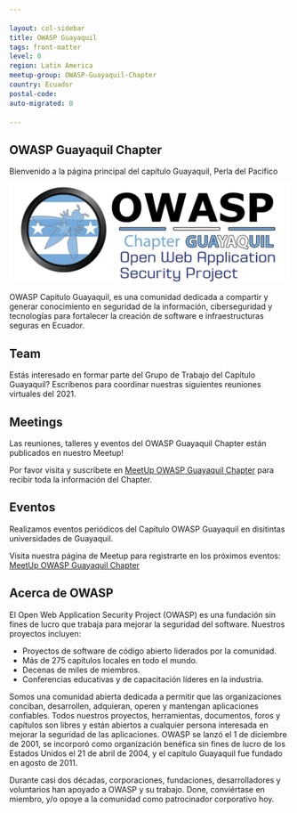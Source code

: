 ```yaml
---

layout: col-sidebar
title: OWASP Guayaquil
tags: front-matter
level: 0
region: Latin America
meetup-group: OWASP-Guayaquil-Chapter
country: Ecuador
postal-code: 
auto-migrated: 0

---
```



## OWASP Guayaquil Chapter

Bienvenido a la página principal del capítulo Guayaquil, Perla del Pacifico

<img src="assets/images/owasp-chapter-gye.jpg">

OWASP Capitulo Guayaquil, es una comunidad dedicada a compartir y generar conocimiento en seguridad de la información, ciberseguridad y tecnologías para fortalecer la creación de software e infraestructuras seguras en Ecuador.

## Team
Estás interesado en formar parte del Grupo de Trabajo del Capítulo Guayaquil? Escríbenos para coordinar nuestras siguientes reuniones virtuales del 2021.

## Meetings
Las reuniones, talleres y eventos del OWASP Guayaquil Chapter están publicados en nuestro Meetup!

Por favor visita y suscríbete en [MeetUp OWASP Guayaquil Chapter](https://www.meetup.com/OWASP-Guayaquil-Chapter/) para recibir toda la información del Chapter.

## Eventos
Realizamos eventos periódicos del Capítulo OWASP Guayaquil en disitintas universidades de Guayaquil.

Visita nuestra página de Meetup para registrarte en los próximos eventos: [MeetUp OWASP Guayaquil Chapter](https://www.meetup.com/OWASP-Guayaquil-Chapter/)

## Acerca de OWASP
El Open Web Application Security Project (OWASP) es una fundación sin fines de lucro que trabaja para mejorar la seguridad del software. Nuestros proyectos incluyen:

- Proyectos de software de código abierto liderados por la comunidad.
- Más de 275 capítulos locales en todo el mundo.
- Decenas de miles de miembros.
- Conferencias educativas y de capacitación líderes en la industria.

Somos una comunidad abierta dedicada a permitir que las organizaciones conciban, desarrollen, adquieran, operen y mantengan aplicaciones confiables. Todos nuestros proyectos, herramientas, documentos, foros y capítulos son libres y están abiertos a cualquier persona interesada en mejorar la seguridad de las aplicaciones. OWASP se lanzó el 1 de diciembre de 2001, se incorporó como organización benéfica sin fines de lucro de los Estados Unidos el 21 de abril de 2004, y el capítulo Guayaquil fue fundado en agosto de 2011. 

Durante casi dos décadas, corporaciones, fundaciones, desarrolladores y voluntarios han apoyado a OWASP y su trabajo. Done, conviértase en miembro, y/o opoye a la comunidad como patrocinador corporativo hoy.


<!-- Standard Chapter Page Template
This is an example of a Project or Chapter page.
Please change these items to indicate the actual information you wish to present. In addition to this information, the 'front-matter' above the text should be modified to reflect your actual information.  An explanation of each of the front-matter items is below:

{front matter for this file}

```
- layout: This is the layout used by project and chapter pages.  You should leave this value as col-sidebar
- title: This is the title of your project or chapter page, usually the name.  For example, OWASP Zed Attack Proxy or OWASP Baltimore
- tags: This is a space-delimited list of tags you associate with your project or chapter.  If you are using tabs, at least one of these tags should be unique in order to be used in the tabs files (an example tab is included in this repo) 
- region: This is the region you are in according to our data
```

{copy for this file (index.md)}
Replace the text above the commented area with your information in the format below:
```
## Welcome
Include some information here about your chapter

## Participation
The Open Web Application Security Project (OWASP) is a nonprofit foundation that works to improve the security of software. All of our projects ,tools, documents, forums, and chapters are free and open to anyone interested in improving application security. 

Chapters are led by local leaders in accordance with the [Chapter Leader Handbook](/www-policy/rules-of-procedure/chapter-handbook). Financial contributions should only be made online using the authorized online donation button. To be a SPEAKER at ANY OWASP Chapter in the world simply review the [speaker agreement](/www-policy/speaker-agreement) and then contact the local chapter leader with details of what OWASP Project, independent research, or related software security topic you would like to present.

Everyone is welcome and encouraged to participate in our [Projects](/projects), [Local Chapters](/chapters), [Events](/events), [Online Groups](https://groups.google.com/a/owasp.com/){:target='_blank'}, and [Community Slack Channel](https://owasp.slack.com/){:target='_blank'}. We especially encourage diversity in all our initiatives. OWASP is a fantastic place to learn about application security, to network, and even to build your reputation as an expert. We also encourage you to be [become a member](/membership) or consider a [donation](/donate) to support our ongoing work.

## Local News
- Meeting Location
- Everyone is welcome to join us at our chapter meetings.

```
{info.md}

This separate file is where you should place links to your Google Group and Meetup page. It will be automatically rendered in the column sidebar.

{leaders.md}

Another separate file that should simply include each leaders name with mailto link as a list. It will also be automatically rendered in the column sidebar.

-->